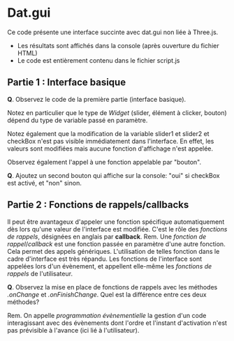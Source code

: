 # Dat.gui


Ce code présente une interface succinte avec dat.gui non liée à Three.js.

* Les résultats sont affichés dans la console (après ouverture du fichier HTML)
* Le code est entièrement contenu dans le fichier script.js

## Partie 1 : Interface basique

__Q__. Observez le code de la première partie (interface basique).

Notez en particulier que le type de _Widget_ (slider, élément à clicker, bouton) dépend du type de variable passé en paramètre.

Notez également que la modification de la variable slider1 et slider2 et checkBox n'est pas visible immédiatement dans l'interface. En effet, les valeurs sont modifiées mais aucune fonction d'affichage n'est appelée.

Observez également l'appel à une fonction appelable par "bouton".

__Q__. Ajoutez un second bouton qui affiche sur la console: "oui" si checkBox est activé, et "non" sinon.

## Partie 2 : Fonctions de rappels/callbacks

Il peut être avantageux d'appeler une fonction spécifique automatiquement dès lors qu'une valeur de l'interface est modifiée. C'est le rôle des _fonctions de rappels_, désignées en anglais par __callback__.
Rem. Une _fonction de rappel_/_callback_ est une fonction passée en paramètre d'une autre fonction. Cela permet des appels génériques. L'utilisation de telles fonction dans le cadre d'interface est très répandu. Les fonctions de l'interface sont appelées lors d'un évènement, et appellent elle-même les _fonctions de rappels_ de l'utilisateur.


__Q__. Observez la mise en place de fonctions de rappels avec les méthodes _.onChange_ et _.onFinishChange_. Quel est la différence entre ces deux méthodes?

Rem. On appelle _programmation évènementielle_ la gestion d'un code interagissant avec des évènements dont l'ordre et l'instant d'activation n'est pas prévisible à l'avance (ici lié à l'utilisateur).
